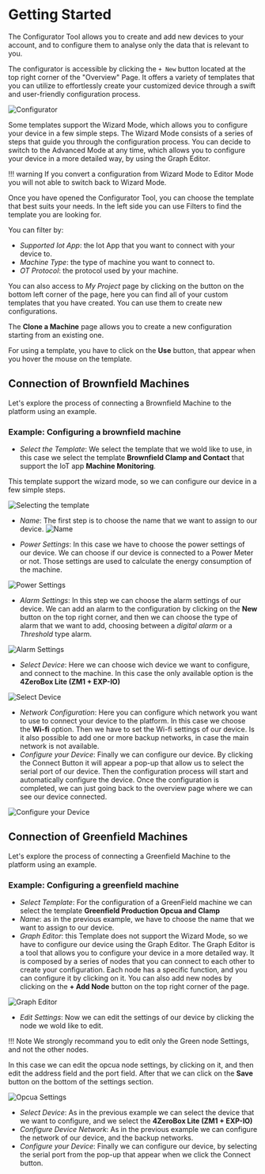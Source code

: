 # Getting Started

The Configurator Tool allows you to create and add new devices to your account, and to configure them to analyse only the data that is relevant to you.

The configurator is accessible by clicking the `+ New` button located at the top right corner of the "Overview" Page. It offers a variety of templates that you can utilize to effortlessly create your customized device through a swift and user-friendly configuration process.

![Configurator](./02_GettingStarted_img/OverviewPage.png)
<!-- <img src="./02_GettingStarted_img/Schermata%20del%202023-12-01%2010-33-23.png" alt="Configurator" width="800" ></img> -->

Some templates support the Wizard Mode, which allows you to configure your device in a few simple steps. The Wizard Mode consists of a series of steps that guide you through the configuration process.
You can decide to switch to the Advanced Mode at any time, which allows you to configure your device in a more detailed way, by using the Graph Editor.

!!! warning
    If you convert a configuration from Wizard Mode to Editor Mode you will not able to switch back to Wizard Mode.

Once you have opened the Configurator Tool, you can choose the template that best suits your needs. In the left side you can use Filters to find the template you are looking for.

You can filter by:

- *Supported Iot App*: the Iot App that you want to connect with your device to.
- *Machine Type*: the type of machine you want to connect to.
- *OT Protocol*: the protocol used by your machine.

You can also access to *My Project* page by clicking on the button on the bottom left corner of the page, here you can find all of your custom templates that you have created. You can use them to create new configurations.

The **Clone a Machine** page allows you to create a new configuration starting from an existing one.

For using a template, you have to click on the **Use** button, that appear when you hover the mouse on the template.

## Connection of Brownfield Machines

Let's explore the process of connecting a Brownfield Machine to the platform using an example.

### Example: Configuring a brownfield machine

- *Select the Template*: We select the template that we wold like to use, in this case we select the template **Brownfield Clamp and Contact** that support the IoT app **Machine Monitoring**.

This template support the wizard mode, so we can configure our device in a few simple steps.

![Selecting the template](./02_GettingStarted_img/selectingTheTemplate.png)

- *Name*: The first step is to choose the name that we want to assign to our device.
![Name](./02_GettingStarted_img/name.png)

- *Power Settings*: In this case we have to choose the power settings of our device. We can choose if our device is connected to a Power Meter or not. Those settings are used to calculate the energy consumption of the machine.

![Power Settings](./02_GettingStarted_img/MachinePowerSettings.png)

- *Alarm Settings*: In this step we can choose the alarm settings of our device. We can add an alarm to the configuration by clicking on the **New** button on the top right corner, and then we can choose the type of alarm that we want to add, choosing between a *digital alarm* or a *Threshold* type alarm.

![Alarm Settings](./02_GettingStarted_img/AlarmPage.png)

- *Select Device*: Here we can choose wich device we want to configure, and connect to the machine. In this case the only available option is the **4ZeroBox Lite (ZM1 + EXP-IO)**

![Select Device](./02_GettingStarted_img/SelectDevice.png)

- *Network Configuration*: Here you can configure which network you want to use to connect your device to the platform. In this case we choose the **Wi-fi** option. Then we have to set the Wi-fi settings of our device. Is it also possible to add one or more backup networks, in case the main network is not available.
- *Configure your Device*: Finally we can configure our device. By clicking the Connect Button it will appear a pop-up that allow us to select the serial port of our device. Then the configuration process will start and automatically configure the device. Once the configuration is completed, we can just going back to the overview page where we can see our device connected.

![Configure your Device](./02_GettingStarted_img/DeviceConfiguration.png)

## Connection of Greenfield Machines

Let's explore the process of connecting a Greenfield Machine to the platform using an example.

### Example: Configuring a greenfield machine

- *Select Template*: For the configuration of a GreenField machine we can select the template **Greenfield Production Opcua and Clamp**
- *Name*: as in the previous example, we have to choose the name that we want to assign to our device.
- *Graph Editor*: this Template does not support the Wizard Mode, so we have to configure our device using the Graph Editor. The Graph Editor is a tool that allows you to configure your device in a more detailed way. It is composed by a series of nodes that you can connect to each other to create your configuration. Each node has a specific function, and you can configure it by clicking on it. You can also add new nodes by clicking on the **+ Add Node** button on the top right corner of the page.
  
![Graph Editor](./02_GettingStarted_img/GraphEditor.png)

- *Edit Settings*: Now we can edit the settings of our device by clicking the node we wold like to edit.

!!! Note
    We strongly recommand you to edit only the Green node Settings, and not the other nodes.

In this case we can edit the opcua node settings, by clicking on it, and then edit the address field and the port field. After that we can click on the **Save** button on the bottom of the settings section.

![Opcua Settings](./02_GettingStarted_img/OpcuaNodeSettings.png)

- *Select Device*: As in the previous example we can select the device that we want to configure, and we select the **4ZeroBox Lite (ZM1 + EXP-IO)**
- *Configure Device Network*: As in the previous example we can configure the network of our device, and the backup networks.
- *Configure your Device*: Finally we can configure our device, by selecting the serial port from the pop-up that appear when we click the Connect button.
